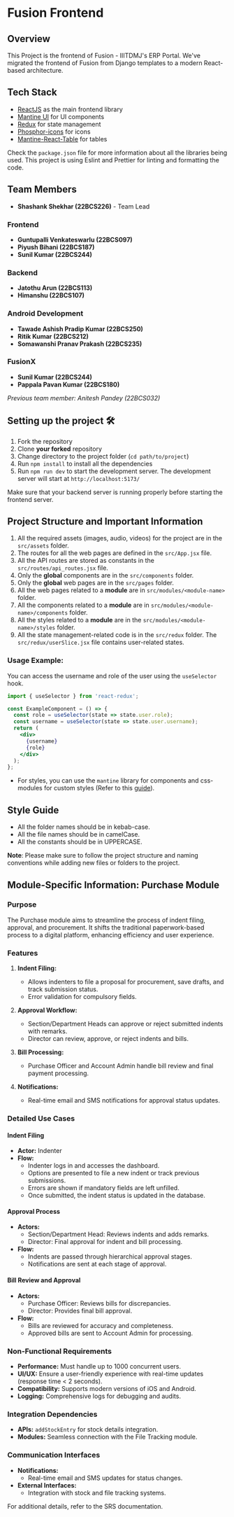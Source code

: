 # Fusion Frontend

## Overview
This Project is the frontend of Fusion - IIITDMJ's ERP Portal. We've migrated the frontend of Fusion from Django templates to a modern React-based architecture.

## Tech Stack

- [ReactJS](https://react.dev/learn) as the main frontend library
- [Mantine UI](https://mantine.dev/getting-started/) for UI components
- [Redux](https://redux-toolkit.js.org/introduction/getting-started) for state management
- [Phosphor-icons](https://phosphoricons.com/) for icons
- [Mantine-React-Table](https://v2.mantine-react-table.com/docs/examples/basic) for tables

Check the `package.json` file for more information about all the libraries being used.
This project is using Eslint and Prettier for linting and formatting the code.

## Team Members

- **Shashank Shekhar (22BCS226)** - Team Lead

### Frontend
- **Guntupalli Venkateswarlu (22BCS097)**
- **Piyush Bihani (22BCS187)**
-  **Sunil Kumar (22BCS244)**

### Backend
- **Jatothu Arun (22BCS113)**
- **Himanshu (22BCS107)**

### Android Development
- **Tawade Ashish Pradip Kumar (22BCS250)**
- **Ritik Kumar (22BCS212)**
- **Somawanshi Pranav Prakash (22BCS235)**

### FusionX
- **Sunil Kumar (22BCS244)**
- **Pappala Pavan Kumar (22BCS180)**

*Previous team member: Anitesh Pandey (22BCS032)*

## Setting up the project 🛠️

1. Fork the repository
2. Clone **your forked** repository
3. Change directory to the project folder (`cd path/to/project`)
4. Run `npm install` to install all the dependencies
5. Run `npm run dev` to start the development server.
   The development server will start at `http://localhost:5173/`

Make sure that your backend server is running properly before starting the frontend server.

## Project Structure and Important Information

1. All the required assets (images, audio, videos) for the project are in the `src/assets` folder.
2. The routes for all the web pages are defined in the `src/App.jsx` file.
3. All the API routes are stored as constants in the `src/routes/api_routes.jsx` file.
4. Only the **global** components are in the `src/components` folder.
5. Only the **global** web pages are in the `src/pages` folder.
6. All the web pages related to a **module** are in `src/modules/<module-name>` folder.
7. All the components related to a **module** are in `src/modules/<module-name>/components` folder.
8. All the styles related to a **module** are in the `src/modules/<module-name>/styles` folder.
9. All the state management-related code is in the `src/redux` folder. The `src/redux/userSlice.jsx` file contains user-related states.

### Usage Example:

You can access the username and role of the user using the `useSelector` hook.

```jsx
import { useSelector } from 'react-redux';

const ExampleComponent = () => {
  const role = useSelector(state => state.user.role);
  const username = useSelector(state => state.user.username);
  return (
    <div>
      {username}
      {role}
    </div>
  );
};
```

- For styles, you can use the `mantine` library for components and css-modules for custom styles (Refer to this [guide](https://mantine.dev/styles/css-modules/)).

## Style Guide

- All the folder names should be in kebab-case.
- All the file names should be in camelCase.
- All the constants should be in UPPERCASE.

**Note**: Please make sure to follow the project structure and naming conventions while adding new files or folders to the project.

## Module-Specific Information: Purchase Module

### Purpose
The Purchase module aims to streamline the process of indent filing, approval, and procurement. It shifts the traditional paperwork-based process to a digital platform, enhancing efficiency and user experience.

### Features

1. **Indent Filing:**
   - Allows indenters to file a proposal for procurement, save drafts, and track submission status.
   - Error validation for compulsory fields.

2. **Approval Workflow:**
   - Section/Department Heads can approve or reject submitted indents with remarks.
   - Director can review, approve, or reject indents and bills.

3. **Bill Processing:**
   - Purchase Officer and Account Admin handle bill review and final payment processing.

4. **Notifications:**
   - Real-time email and SMS notifications for approval status updates.

### Detailed Use Cases

#### Indent Filing
- **Actor:** Indenter
- **Flow:**
  - Indenter logs in and accesses the dashboard.
  - Options are presented to file a new indent or track previous submissions.
  - Errors are shown if mandatory fields are left unfilled.
  - Once submitted, the indent status is updated in the database.

#### Approval Process
- **Actors:**
  - Section/Department Head: Reviews indents and adds remarks.
  - Director: Final approval for indent and bill processing.
- **Flow:**
  - Indents are passed through hierarchical approval stages.
  - Notifications are sent at each stage of approval.

#### Bill Review and Approval
- **Actors:**
  - Purchase Officer: Reviews bills for discrepancies.
  - Director: Provides final bill approval.
- **Flow:**
  - Bills are reviewed for accuracy and completeness.
  - Approved bills are sent to Account Admin for processing.

### Non-Functional Requirements

- **Performance:** Must handle up to 1000 concurrent users.
- **UI/UX:** Ensure a user-friendly experience with real-time updates (response time < 2 seconds).
- **Compatibility:** Supports modern versions of iOS and Android.
- **Logging:** Comprehensive logs for debugging and audits.

### Integration Dependencies

- **APIs:** `addStockEntry` for stock details integration.
- **Modules:** Seamless connection with the File Tracking module.

### Communication Interfaces

- **Notifications:**
  - Real-time email and SMS updates for status changes.
- **External Interfaces:**
  - Integration with stock and file tracking systems.

For additional details, refer to the SRS documentation.

